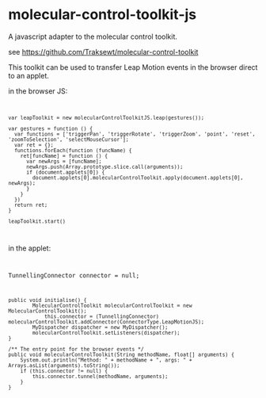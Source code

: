 molecular-control-toolkit-js
============================

A javascript adapter to the molecular control toolkit.

see https://github.com/Traksewt/molecular-control-toolkit

This toolkit can be used to transfer Leap Motion events in the browser direct to an applet.

in the browser JS:
<code>

	var leapToolkit = new molecularControlToolkitJS.leap(gestures());

	var gestures = function () {
	  var functions = ['triggerPan', 'triggerRotate', 'triggerZoom', 'point', 'reset', 'zoomToSelection', 'selectMouseCursor'];
	  var ret = {};
	  functions.forEach(function (funcName) {
	    ret[funcName] = function () {
	      var newArgs = [funcName];
	      newArgs.push(Array.prototype.slice.call(arguments));
	      if (document.applets[0]) {
	        document.applets[0].molecularControlToolkit.apply(document.applets[0], newArgs);
	      }
	    }
	  })
	  return ret;
	}

	leapToolkit.start()
</code>
	
in the applet:
<code>

TunnellingConnector connector = null;

	public void initialise() {
	        MolecularControlToolkit molecularControlToolkit = new MolecularControlToolkit();
	        	this.connector = (TunnellingConnector) molecularControlToolkit.addConnector(ConnectorType.LeapMotionJS);
	        MyDispatcher dispatcher = new MyDispatcher();
	        molecularControlToolkit.setListeners(dispatcher);
	}

	/** The entry point for the browser events */
	public void molecularControlToolkit(String methodName, float[] arguments) {
		System.out.println("Method: " + methodName + ", args: " + Arrays.asList(arguments).toString());
		if (this.connector != null) {
			this.connector.tunnel(methodName, arguments);
		}
	}
</code>
